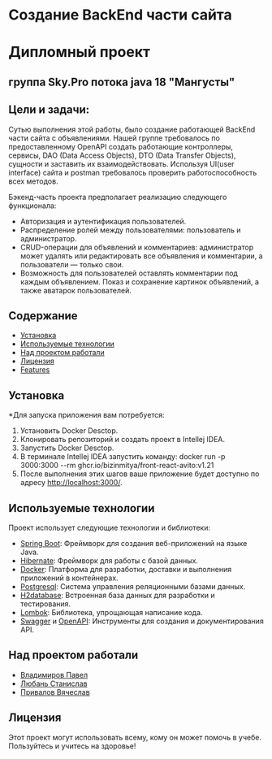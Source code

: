 # Создание BackEnd части сайта

# Дипломный проект
## группа Sky.Pro потока java 18 "Мангусты"

## Цели и задачи:
Сутью выполнения этой работы, было создание работающей BackEnd части сайта с объявлениями.
Нашей группе требовалось по предоставленному OpenAPI создать работающие контроллеры, сервисы, DAO (Data Access Objects), 
DTO (Data Transfer Objects), сущности и заставить их взаимодействовать. Используя UI(user interface) сайта и postman
требовалось проверить работоспособность всех методов.
<p>Бэкенд-часть проекта предполагает реализацию следующего функционала:

- Авторизация и аутентификация пользователей.
- Распределение ролей между пользователями: пользователь и администратор.
- CRUD-операции для объявлений и комментариев: администратор может удалять или
  редактировать все объявления и комментарии, а пользователи — только свои.
- Возможность для пользователей оставлять комментарии под каждым объявлением.
  Показ и сохранение картинок объявлений, а также аватарок пользователей.

## Содержание

- [Установка](#установка)
- [Используемые технологии](#используемые-технологии)
- [Над проектом работали](#над-проектом-работали)
- [Лицензия](#лицензия)
- [Features](#features)

## Установка
*Для запуска приложения вам потребуется:

1. Установить Docker Desctop.
2. Клонировать репозиторий и создать проект в Intellej IDEA.
3. Запустить Docker Desctop.
4. В терминале Intellej IDEA запустить команду: docker run -p 3000:3000 --rm ghcr.io/bizinmitya/front-react-avito:v1.21 
5. После выполнения этих шагов ваше приложение будет доступно по адресу [http://localhost:3000/](http://localhost:3000/).

## Используемые технологии
Проект использует следующие технологии и библиотеки:

- [Spring Boot](https://spring.io/projects/spring-boot): Фреймворк для создания веб-приложений на языке Java.
- [Hibernate](https://hibernate.org/): Фреймворк для работы с базой данных.
- [Docker](https://www.docker.com/): Платформа для разработки, доставки и выполнения приложений в контейнерах.
- [Postgresql](https://www.postgresql.org/): Система управления реляционными базами данных.
- [H2database](https://h2database.github.io/html/main.html): Встроенная база данных для разработки и тестирования.
- [Lombok](https://www.oracle.com/corporate/features/project-lombok.html): Библиотека, упрощающая написание кода.
- [Swagger](https://docs.swagger.io/spec.html) и [OpenAPI](https://spec.openapis.org/oas/latest.html): Инструменты для 
создания и документирования API.


## Над проектом работали

- [Владимиров Павел](https://github.com/vpm789)
- [Любань Станислав](https://github.com/Liuban0Stanislav)
- [Привалов Вячеслав](https://github.com/ViacheslavPrivalov)

## Лицензия

Этот проект могут использовать всему, кому он может помочь в учебе.
Пользуйтесь и учитесь на здоровье!
